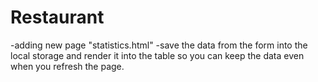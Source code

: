 # Restaurant

-adding new page "statistics.html"
-save the data from the form into the local storage and render it into the table so you can keep the data even when you refresh the page.

